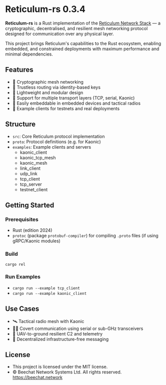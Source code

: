 # Reticulum-rs 0.3.4
**Reticulum-rs** is a Rust implementation of the [Reticulum Network Stack](https://reticulum.network/)
— a cryptographic, decentralised, and resilient mesh networking protocol designed for communication over any physical layer.

This project brings Reticulum's capabilities to the Rust ecosystem, enabling embedded,
and constrained deployments with maximum performance and minimal dependencies.

## Features
* 📡 Cryptographic mesh networking
* 🔐 Trustless routing via identity-based keys
* 📁 Lightweight and modular design
* 🧱 Support for multiple transport layers (TCP, serial, Kaonic)
* 🔌 Easily embeddable in embedded devices and tactical radios
* 🧪 Example clients for testnets and real deployments

## Structure
* `src`: Core Reticulum protocol implementation
* `proto`: Protocol definitions (e.g. for Kaonic)
* `examples`: Example clients and servers
  - kaonic_client
  - kaonic_tcp_mesh
  - kaonic_mesh
  - link_client
  - udp_link
  - tcp_client
  - tcp_server
  - testnet_client

## Getting Started
### Prerequisites
* Rust (edition 2024)
* `protoc` (package `protobuf-compiler`) for compiling `.proto` files (if using gRPC/Kaonic modules)

### Build
`cargo rel`

### Run Examples
* `cargo run --example tcp_client`
* `cargo run --example kaonic_client`

## Use Cases
* 🛰 Tactical radio mesh with Kaonic
* 🕵️‍♂️ Covert communication using serial or sub-GHz transceivers
* 🚁 UAV-to-ground resilient C2 and telemetry
* 🧱 Decentralized infrastructure-free messaging

## License
* This project is licensed under the MIT license.
* © Beechat Network Systems Ltd. All rights reserved. https://beechat.network
